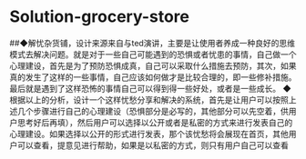 # Solution-grocery-store
##◆解忧杂货铺，设计来源来自与ted演讲，主要是让使用者养成一种良好的思维模式去解决问题。就是对于一些自己可能遇到的恐惧或者忧患的事情，自己做一个心理建设，首先是为了预防恐惧成真，自己可以采取什么措施去预防，其次，如果真的发生了这样的一些事情，自己应该如何做才是比较合理的，即一些修补措施。最后就是遇到了这样恐怖的事情自己可以得到得一些好处，或者是一些成长。
◆根据以上的分析，设计一个这样忧愁分享和解决的系统，首先是让用户可以按照上述几个步骤进行自己的心理建设（恐惧部分是必写的，其他部分可以先空着，供用户思考好后再填），然后用户可以选择以公开或者是私密的方式来进行发表自己的心理建设。如果选择以公开的形式进行发表，那个该忧愁将会展现在首页，其他用户可以查看，提意见进行帮助，如果是以私密的方式，则只有用户自己可以查看
